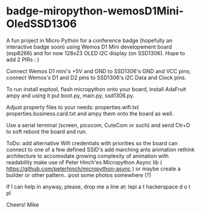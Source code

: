 # badge-miropython-wemosD1Mini-OledSSD1306
A fun project in Micro Python for a conference badge (hopefully an interactive badge soon) using Wemos D1 Mini developement board (esp8266) and for now 128x23 OLED I2C display (on SSD1306). Hope to add 2 PIRs : )

Connect Wemos D1 mini's +5V and GND to SSD1306's GND and VCC pins;
connect Wemos's D1 and D2 pins to SSD1306's i2C Data and Clock pins.

To run install esptool, flash micropython onto your board, install AdaFruit ampy and using it put boot.py, main.py, ssd1306.py.

Adjust property files to your needs:
  properties.wifi.txt
  properties.business.card.txt
and ampy them onto the board as well.

Use a serial terminal (screen, picocom, CuteCom or such) and send Ctr+D to soft reboot the board and run.


ToDo:
  add alternative Wifi credentials with priorities so the board can connect to one of a few defined SSID's
  add marching ants animation
  rethink architecture to accomodate growing complexity of animation with readability
    make use of Peter Hinch'es Micropython Async lib ( https://github.com/peterhinch/micropython-async )
    or maybe create a builder or other pattern..
  post some photos somewhere (?)
 
If I can help in anyway, please, drop me a line at:
  lepi a t hackerspace d o t pl

Cheers!
Mike
